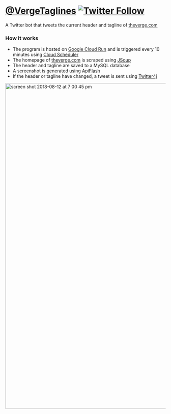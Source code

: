 # [@VergeTaglines](https://twitter.com/VergeTaglines)  [![Twitter Follow](https://img.shields.io/twitter/follow/vergetaglines.svg?style=social&label=Follow)](https://twitter.com/vergetaglines)


A Twitter bot that tweets the current header and tagline of [theverge.com](https://theverge.com)

### How it works
- The program is hosted on [Google Cloud Run](https://cloud.google.com/run) and is triggered every 10 minutes using [Cloud Scheduler](https://cloud.google.com/scheduler)
- The homepage of [theverge.com](https://theverge.com) is scraped using [JSoup](https://jsoup.org/)
- The header and tagline are saved to a MySQL database
- A screenshot is generated using [ApiFlash](https://apiflash.com)
- If the header or tagline have changed, a tweet is sent using [Twitter4j](http://twitter4j.org/en/)

  

<img width="1024" alt="screen shot 2018-08-12 at 7 00 45 pm" src="https://user-images.githubusercontent.com/6628497/44009627-1258a168-9e62-11e8-839a-aad6553966aa.png">
